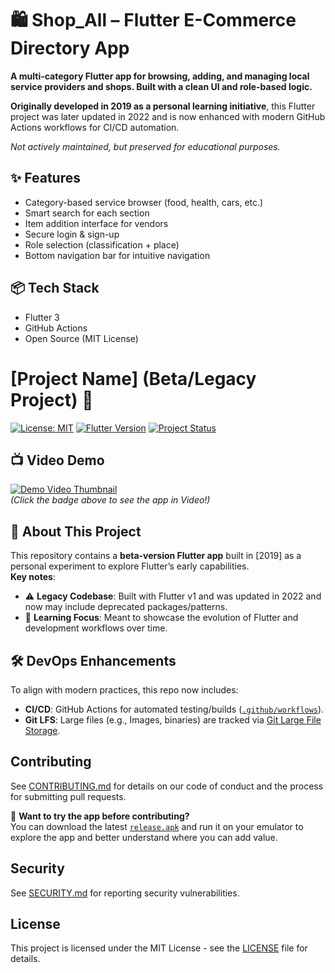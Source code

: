 # 🛍️ Shop_All – Flutter E-Commerce Directory App

**A multi-category Flutter app for browsing, adding, and managing local service providers and shops. Built with a clean UI and role-based logic.**

**Originally developed in 2019 as a personal learning initiative**, this Flutter project was later updated in 2022 and is now enhanced with modern GitHub Actions workflows for CI/CD automation.

*Not actively maintained, but preserved for educational purposes.*
## ✨ Features

- Category-based service browser (food, health, cars, etc.)
- Smart search for each section
- Item addition interface for vendors
- Secure login & sign-up
- Role selection (classification + place)
- Bottom navigation bar for intuitive navigation

## 📦 Tech Stack
- Flutter 3
- GitHub Actions
- Open Source (MIT License)

# [Project Name] (Beta/Legacy Project) 🚀
[![License: MIT](https://img.shields.io/badge/License-MIT-yellow.svg)](https://opensource.org/licenses/MIT)
[![Flutter Version](https://img.shields.io/badge/Flutter-v3-blue)](https://flutter.dev)
[![Project Status](https://img.shields.io/badge/status-beta-orange)](https://github.com/AIOps-Vision/Shop-all-E-Commerce-App)

## 📺 Video Demo  
[![Demo Video Thumbnail](https://img.shields.io/badge/Watch-Demo_Video-red)](https://youtu.be/L8geDcoMSqU])  
*(Click the badge above to see the app in Video!)*

## 🚧 About This Project  
This repository contains a **beta-version Flutter app** built in [2019] as a personal experiment to explore Flutter’s early capabilities.  
**Key notes**:  
- ⚠️ **Legacy Codebase**: Built with Flutter v1 and was updated in 2022 and now may include deprecated packages/patterns.  
- 🧠 **Learning Focus**: Meant to showcase the evolution of Flutter and development workflows over time.

## 🛠 DevOps Enhancements 
To align with modern practices, this repo now includes:  
- **CI/CD**: GitHub Actions for automated testing/builds ([`.github/workflows`](.github/workflows)).  
- **Git LFS**: Large files (e.g., Images, binaries) are tracked via [Git Large File Storage](https://git-lfs.com). 

## Contributing
See [CONTRIBUTING.md](CONTRIBUTING.md) for details on our code of conduct and the process for submitting pull requests.

🧪 **Want to try the app before contributing?**  
You can download the latest [`release.apk`](https://github.com/AIOps-Vision/Shop-all-E-Commerce-App/releases) and run it on your emulator to explore the app and better understand where you can add value.

## Security
See [SECURITY.md](SECURITY.md) for reporting security vulnerabilities.

## License
This project is licensed under the MIT License - see the [LICENSE](LICENSE) file for details.